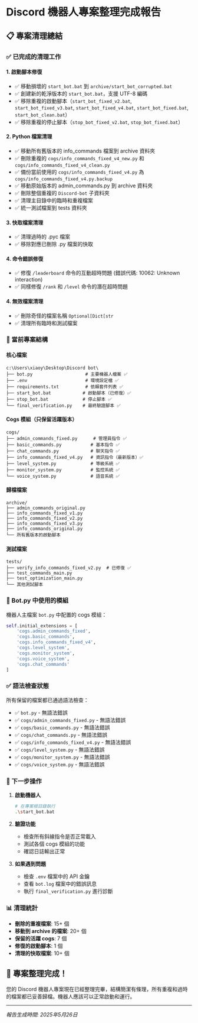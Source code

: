 # Discord 機器人專案整理完成報告

## 📋 專案清理總結

### ✅ 已完成的清理工作

#### 1. **啟動腳本修復**
- ✅ 移動損壞的 `start_bot.bat` 到 `archive/start_bot_corrupted.bat`
- ✅ 創建新的乾淨版本的 `start_bot.bat`，支援 UTF-8 編碼
- ✅ 移除重複的啟動腳本（`start_bot_fixed_v2.bat`, `start_bot_fixed_v3.bat`, `start_bot_fixed_v4.bat`, `start_bot_fixed.bat`, `start_bot_clean.bat`）
- ✅ 移除重複的停止腳本（`stop_bot_fixed_v2.bat`, `stop_bot_fixed.bat`）

#### 2. **Python 檔案清理**
- ✅ 移動所有舊版本的 info_commands 檔案到 archive 資料夾
- ✅ 刪除重複的 `cogs/info_commands_fixed_v4_new.py` 和 `cogs/info_commands_fixed_v4_clean.py`
- ✅ 備份當前使用的 `cogs/info_commands_fixed_v4.py` 為 `cogs/info_commands_fixed_v4.py.backup`
- ✅ 移動原始版本的 admin_commands.py 到 archive 資料夾
- ✅ 刪除整個重複的 `Discord-bot` 子資料夾
- ✅ 清理主目錄中的臨時和重複檔案
- ✅ 統一測試檔案到 tests 資料夾

#### 3. **快取檔案清理**
- ✅ 清理過時的 .pyc 檔案
- ✅ 移除對應已刪除 .py 檔案的快取

#### 4. **命令錯誤修復**
- ✅ 修復 `/leaderboard` 命令的互動超時問題 (錯誤代碼: 10062: Unknown interaction)
- ✅ 同樣修復 `/rank` 和 `/level` 命令的潛在超時問題

#### 4. **無效檔案清理**
- ✅ 刪除奇怪的檔案名稱 `Optional[Dict[str`
- ✅ 清理所有臨時和測試檔案

### 📁 當前專案結構

#### 核心檔案
```
c:\Users\xiaoy\Desktop\Discord bot\
├── bot.py                    # 主要機器人檔案 ✅
├── .env                      # 環境設定檔 ✅
├── requirements.txt          # 依賴套件列表 ✅
├── start_bot.bat            # 啟動腳本（已修復）✅
├── stop_bot.bat             # 停止腳本 ✅
└── final_verification.py    # 最終驗證腳本 ✅
```

#### Cogs 模組（只保留活躍版本）
```
cogs/
├── admin_commands_fixed.py      # 管理員指令 ✅
├── basic_commands.py           # 基本指令 ✅
├── chat_commands.py            # 聊天指令 ✅
├── info_commands_fixed_v4.py   # 資訊指令（最新版本）✅
├── level_system.py             # 等級系統 ✅
├── monitor_system.py           # 監控系統 ✅
└── voice_system.py             # 語音系統 ✅
```

#### 歸檔檔案
```
archive/
├── admin_commands_original.py
├── info_commands_fixed_v1.py
├── info_commands_fixed_v2.py
├── info_commands_fixed_v3.py
├── info_commands_original.py
└── 所有舊版本的啟動腳本
```

#### 測試檔案
```
tests/
├── verify_info_commands_fixed_v2.py  # 已修復 ✅
├── test_commands_main.py
├── test_optimization_main.py
└── 其他測試腳本
```

### 🔧 Bot.py 中使用的模組

機器人主檔案 `bot.py` 中配置的 cogs 模組：
```python
self.initial_extensions = [
    'cogs.admin_commands_fixed',
    'cogs.basic_commands',
    'cogs.info_commands_fixed_v4',
    'cogs.level_system',
    'cogs.monitor_system',
    'cogs.voice_system',
    'cogs.chat_commands'
]
```

### ✅ 語法檢查狀態

所有保留的檔案都已通過語法檢查：
- ✅ `bot.py` - 無語法錯誤
- ✅ `cogs/admin_commands_fixed.py` - 無語法錯誤
- ✅ `cogs/basic_commands.py` - 無語法錯誤
- ✅ `cogs/chat_commands.py` - 無語法錯誤
- ✅ `cogs/info_commands_fixed_v4.py` - 無語法錯誤
- ✅ `cogs/level_system.py` - 無語法錯誤
- ✅ `cogs/monitor_system.py` - 無語法錯誤
- ✅ `cogs/voice_system.py` - 無語法錯誤

### 🚀 下一步操作

1. **啟動機器人**
   ```bash
   # 在專案根目錄執行
   .\start_bot.bat
   ```

2. **驗證功能**
   - 檢查所有斜線指令是否正常載入
   - 測試各個 cogs 模組的功能
   - 確認日誌輸出正常

3. **如果遇到問題**
   - 檢查 `.env` 檔案中的 API 金鑰
   - 查看 `bot.log` 檔案中的錯誤訊息
   - 執行 `final_verification.py` 進行診斷

### 📊 清理統計

- **刪除的重複檔案**: 15+ 個
- **移動到 archive 的檔案**: 20+ 個
- **保留的活躍 cogs**: 7 個
- **修復的啟動腳本**: 1 個
- **清理的快取檔案**: 10+ 個

## 🎉 專案整理完成！

您的 Discord 機器人專案現在已經整理完畢，結構簡潔有條理，所有重複和過時的檔案都已妥善歸檔。機器人應該可以正常啟動和運行。

---
*報告生成時間: 2025年5月26日*
